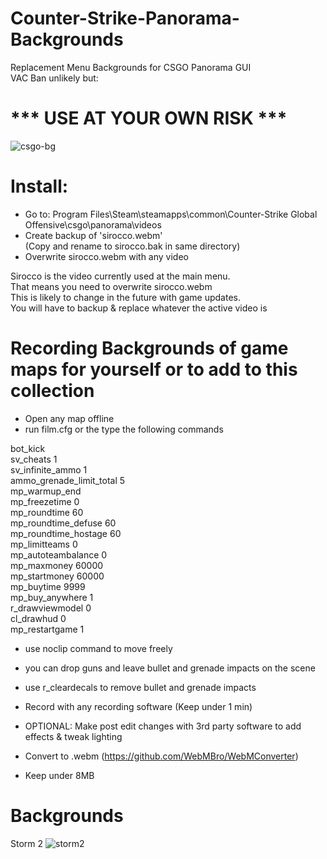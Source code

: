 # Counter-Strike-Panorama-Backgrounds
Replacement Menu Backgrounds for CSGO Panorama GUI  
  VAC Ban unlikely but:
# *** USE AT YOUR OWN RISK ***

![csgo-bg](https://user-images.githubusercontent.com/52842013/63206380-1492f400-c081-11e9-8b2f-448ca404183f.PNG)

# Install:
- Go to: Program Files\Steam\steamapps\common\Counter-Strike Global Offensive\csgo\panorama\videos
- Create backup of 'sirocco.webm'  
(Copy and rename to sirocco.bak in same directory)
- Overwrite sirocco.webm with any video

Sirocco is the video currently used at the main menu.  
That means you need to overwrite sirocco.webm  
This is likely to change in the future with game updates.  
You will have to backup & replace whatever the active video is  

# Recording Backgrounds of game maps for yourself or to add to this collection
- Open any map offline
- run film.cfg or the type the following commands  

bot_kick  
sv_cheats 1  
sv_infinite_ammo 1  
ammo_grenade_limit_total 5  
mp_warmup_end  
mp_freezetime 0  
mp_roundtime 60  
mp_roundtime_defuse 60  
mp_roundtime_hostage 60  
mp_limitteams 0  
mp_autoteambalance 0  
mp_maxmoney 60000  
mp_startmoney 60000  
mp_buytime 9999  
mp_buy_anywhere 1  
r_drawviewmodel 0  
cl_drawhud 0  
mp_restartgame 1  
  
- use noclip command to move freely
- you can drop guns and leave bullet and grenade impacts on the scene
- use r_cleardecals to remove bullet and grenade impacts

- Record with any recording software (Keep under 1 min)
- OPTIONAL: Make post edit changes with 3rd party software to add effects & tweak lighting
- Convert to .webm (https://github.com/WebMBro/WebMConverter)
- Keep under 8MB


# Backgrounds

Storm 2
![storm2](https://user-images.githubusercontent.com/52842013/63219681-12926900-c145-11e9-910d-1e71333bbb87.PNG)


